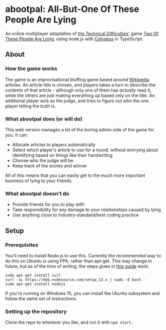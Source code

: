 # abootpal: All-But-One Of These People Are Lying

An online multiplayer adaptation of [the Technical Difficulties'](http://www.techdif.co.uk/) game [Two Of These People Are Lying](https://www.youtube.com/watch?v=3UAOs9B9UH8), using node.js with [Colyseus](https://github.com/colyseus/colyseus/) in TypeScript.

## About

### How the game works

The game is an improvisational bluffing game based around [Wikipedia](https://en.wikipedia.org) articles. An article title is chosen, and players takes a turn to describe the contents of that article - although only one of them has *actually* read it, while the others are just making everything up based only on the title. An additional player acts as the judge, and tries to figure out who the one player telling the truth is.

### What abootpal does (or will do)

This web version manages a lot of the boring admin side of the game for you. It can:

* Allocate articles to players automatically
* Select which player's article to use for a round, without worrying about identifying based on things like their handwriting
* Choose who the judge will be
* Keep track of the scores and winner

All of this means that you can easily get to the much more important business of lying to your friends.

### What abootpal doesn't do

* Provide friends for you to play with
* Take responsibility for any damage to your relationships caused by lying
* Use anything close to industry-standard/best coding practice

## Setup

### Prerequisites

You'll need to install Node.js to use this. Currently the recommended way to do this on Ubuntu is using PPA, rather than apt-get. This may change in future, but as of the time of writing, the steps given in [this guide](https://tecadmin.net/install-latest-nodejs-npm-on-ubuntu/) work:

```
sudo apt-get install curl
curl -sL https://deb.nodesource.com/setup_13.x | sudo -E bash -
sudo apt-get install nodejs
```

If you're running on Windows 10, you can install the Ubuntu subsystem and follow the same set of instructions.

### Setting up the repository

Clone the repo to wherever you like, and run it with `npm start`.
